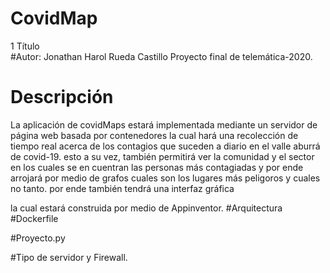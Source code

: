 # CovidMap      
1 Título  
#Autor: Jonathan Harol Rueda Castillo
Proyecto final de telemática-2020. 
# Descripción 
La aplicación de covidMaps estará implementada mediante un
servidor de página web basada por contenedores la cual hará
una recolección de tiempo real acerca de los contagios que 
suceden a diario en el valle aburrá de covid-19. esto a su vez,
también permitirá ver la comunidad y el sector en los cuales se
en cuentran las personas más contagiadas y por ende arrojará
por medio de grafos cuales son los lugares más peligoros y
cuales no tanto. por ende también tendrá una interfaz gráfica

la cual estará construida por medio de Appinventor. 
#Arquitectura
  #Dockerfile



#Proyecto.py

#Tipo de servidor y Firewall. 
